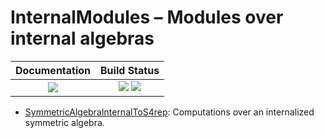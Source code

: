 <!-- BEGIN HEADER -->
# InternalModules – Modules over internal algebras

| **Documentation**         | **Build Status**                                            |
|:-------------------------:|:-----------------------------------------------------------:|
| [![][docs-img]][docs-url] | [![][tests-img]][tests-url] [![][codecov-img]][codecov-url] |
<!-- END HEADER -->

* [SymmetricAlgebraInternalToS4rep](https://nbviewer.jupyter.org/github/homalg-project/InternalModules/blob/master/examples/julia/notebooks/SymmetricAlgebraInternalToS4rep.ipynb): Computations over an internalized symmetric algebra.

<!-- BEGIN FOOTER -->
[docs-img]: https://img.shields.io/badge/docs-stable-blue.svg
[docs-url]: https://homalg-project.github.io/InternalModules/doc/chap0_mj.html

[tests-img]: https://github.com/homalg-project/InternalModules/workflows/Tests/badge.svg
[tests-url]: https://github.com/homalg-project/InternalModules/actions?query=workflow%3ATests

[codecov-img]: https://codecov.io/gh/homalg-project/InternalModules/branch/master/graph/badge.svg
[codecov-url]: https://codecov.io/gh/homalg-project/InternalModules
<!-- END FOOTER -->
